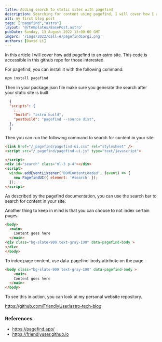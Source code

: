 ```yaml
---
title: Adding search to static sites with pagefind
description: Searching for content using pagefind, I will cover how I added it to my static site.
alt: my first blog post
tags: ["pagefind","astro"]
layout: '@/templates/BasePost.astro'
pubDate: Sunday, 13 August 2022 13:00:00 GMT
imgSrc: '/imgs/2022/dall-e/pagefindCorgi.png'
authors: [David Li]
---
```


In this article I will cover how add pagefind to an astro site. This code is accessible in this github repo for those interested.

For pagefind, you can install it with the following command:

```bash
npm install pagefind
```

Then in your package.json file make sure you generate the search after your static site is built

```json
  {
  "scripts": {
    ...
    "build": "astro build",
    "postbuild": "pagefind --source dist",
  },
  }

```

Then you can run the following command to search for content in your site:

```html
<link href="/_pagefind/pagefind-ui.css" rel="stylesheet" />
<script src="/_pagefind/pagefind-ui.js" type="text/javascript">

</script>
<div id="search" class="ml-3 p-4"></div>
<script>
  window.addEventListener('DOMContentLoaded', (event) => {
    new PagefindUI({ element: '#search' });
  });
</script>
```

As described by the pagefind documentation, you can use the search bar to search for content in your site.

Another thing to keep in mind is that you can choose to not index certain pages.

```html
<body>
  <main>
    Content goes here
  </main>
<div class="bg-slate-900 text-gray-100" data-pagefind-body >
</div>
</body>
```

To index page content, use data-pagefind-body attribute on the page.

```html
<body class="bg-slate-900 text-gray-100" data-pagefind-body >
    <main>
    Content goes here
  </main>
</body>
```

To see this in action, you can look at my personal website repository.

https://github.com/FriendlyUser/astro-tech-blog

### References

* https://pagefind.app/
* https://friendlyuser.github.io